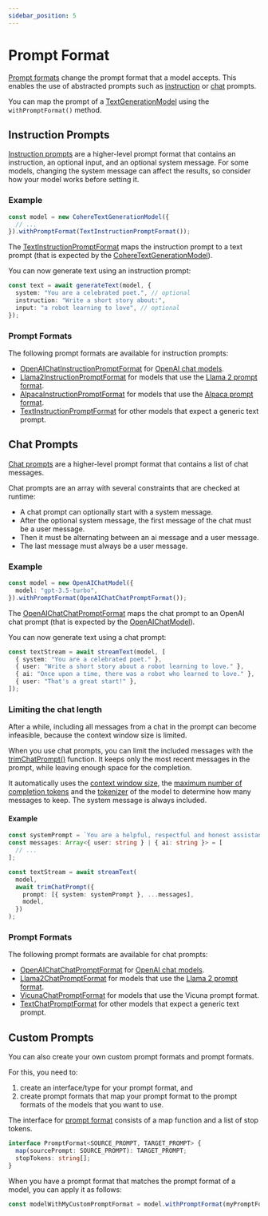 ```yaml
---
sidebar_position: 5
---
```


# Prompt Format

[Prompt formats](/api/interfaces/PromptFormat) change the prompt format that a model accepts.
This enables the use of abstracted prompts such as [instruction](/api/modules#instructionprompt) or [chat](/api/modules#chatprompt) prompts.

You can map the prompt of a [TextGenerationModel](/api/interfaces/TextGenerationModel) using the `withPromptFormat()` method.

## Instruction Prompts

[Instruction prompts](/api/modules#instructionprompt) are a higher-level prompt format that contains an instruction, an optional input, and an optional system message. For some models, changing the system message can affect the results, so consider how your model works before setting it.

### Example

```ts
const model = new CohereTextGenerationModel({
  // ...
}).withPromptFormat(TextInstructionPromptFormat());
```

The [TextInstructionPromptFormat](/api/modules#textinstructionpromptformat) maps the instruction prompt to a text prompt (that is expected by the [CohereTextGenerationModel](/api/classes/CohereTextGenerationModel)).

You can now generate text using an instruction prompt:

```ts
const text = await generateText(model, {
  system: "You are a celebrated poet.", // optional
  instruction: "Write a short story about:",
  input: "a robot learning to love", // optional
});
```

### Prompt Formats

The following prompt formats are available for instruction prompts:

- [OpenAIChatInstructionPromptFormat](/api/modules#openaichatinstructionpromptformat)
  for [OpenAI chat models](/api/classes/OpenAIChatModel).
- [Llama2InstructionPromptFormat](/api/modules#llama2instructionpromptformat)
  for models that use the [Llama 2 prompt format](https://www.philschmid.de/llama-2#how-to-prompt-llama-2-chat).
- [AlpacaInstructionPromptFormat](/api/modules#alpacainstructionpromptformat)
  for models that use the [Alpaca prompt format](https://github.com/tatsu-lab/stanford_alpaca#data-release).
- [TextInstructionPromptFormat](/api/modules#textinstructionpromptformat)
  for other models that expect a generic text prompt.

## Chat Prompts

[Chat prompts](/api/modules#chatprompt) are a higher-level prompt format that contains a list of chat messages.

Chat prompts are an array with several constraints that are checked at runtime:

- A chat prompt can optionally start with a system message.
- After the optional system message, the first message of the chat must be a user message.
- Then it must be alternating between an ai message and a user message.
- The last message must always be a user message.

### Example

```ts
const model = new OpenAIChatModel({
  model: "gpt-3.5-turbo",
}).withPromptFormat(OpenAIChatChatPromptFormat());
```

The [OpenAIChatChatPromptFormat](/api/modules#openaichatcahtpromptformat) maps the chat prompt to an OpenAI chat prompt (that is expected by the [OpenAIChatModel](/api/classes/OpenAIChatModel)).

You can now generate text using a chat prompt:

```ts
const textStream = await streamText(model, [
  { system: "You are a celebrated poet." },
  { user: "Write a short story about a robot learning to love." },
  { ai: "Once upon a time, there was a robot who learned to love." },
  { user: "That's a great start!" },
]);
```

### Limiting the chat length

After a while, including all messages from a chat in the prompt can become infeasible, because the context window size is limited.

When you use chat prompts, you can limit the included messages with the [trimChatPrompt()](/api/modules#trimchatprompt) function.
It keeps only the most recent messages in the prompt, while leaving enough space for the completion.

It automatically uses the [context window size](/api/interfaces/TextGenerationModel#contextwindowsize), the [maximum number of completion tokens](/api/interfaces/TextGenerationModel#maxcompletiontokens) and the [tokenizer](/api/interfaces/TextGenerationModel#tokenizer) of the model to determine how many messages to keep. The system message is always included.

#### Example

```ts
const systemPrompt = `You are a helpful, respectful and honest assistant.`;
const messages: Array<{ user: string } | { ai: string }> = [
  // ...
];

const textStream = await streamText(
  model,
  await trimChatPrompt({
    prompt: [{ system: systemPrompt }, ...messages],
    model,
  })
);
```

### Prompt Formats

The following prompt formats are available for chat prompts:

- [OpenAIChatChatPromptFormat](/api/modules#openaichatchatpromptformat)
  for [OpenAI chat models](/api/classes/OpenAIChatModel).
- [Llama2ChatPromptFormat](/api/modules#llama2chatpromptformat)
  for models that use the [Llama 2 prompt format](https://www.philschmid.de/llama-2#how-to-prompt-llama-2-chat).
- [VicunaChatPromptFormat](/api/modules#vicunachatpromptformat)
  for models that use the Vicuna prompt format.
- [TextChatPromptFormat](/api/modules#textchatpromptformat)
  for other models that expect a generic text prompt.

## Custom Prompts

You can also create your own custom prompt formats and prompt formats.

For this, you need to:

1. create an interface/type for your prompt format, and
2. create prompt formats that map your prompt format to the prompt formats of the models that you want to use.

The interface for [prompt format](/api/interfaces/PromptFormat) consists of a map function
and a list of stop tokens.

```ts
interface PromptFormat<SOURCE_PROMPT, TARGET_PROMPT> {
  map(sourcePrompt: SOURCE_PROMPT): TARGET_PROMPT;
  stopTokens: string[];
}
```

When you have a prompt format that matches the prompt format of a model, you can apply it as follows:

```ts
const modelWithMyCustomPromptFormat = model.withPromptFormat(myPromptFormat);
```
